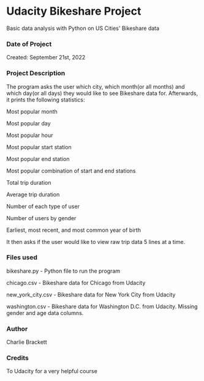# Udacity Bikeshare Project
Basic data analysis with Python on US Cities' Bikeshare data

### Date of Project
Created: September 21st, 2022

### Project Description
The program asks the user which city, which month(or all months) and which day(or all days) they would like to see Bikeshare data for. Afterwards, it prints the following statistics:

Most popular month

Most popular day

Most popular hour

Most popular start station

Most popular end station

Most popular combination of start and end stations

Total trip duration

Average trip duration

Number of each type of user

Number of users by gender

Earliest, most recent, and most common year of birth

It then asks if the user would like to view raw trip data 5 lines at a time.

### Files used
bikeshare.py - Python file to run the program

chicago.csv - Bikeshare data for Chicago from Udacity

new_york_city.csv - Bikeshare data for New York City from
 Udacity

washington.csv - Bikeshare data for Washington D.C. from Udacity. Missing gender and age data columns.

### Author
Charlie Brackett

### Credits
To Udacity for a very helpful course
